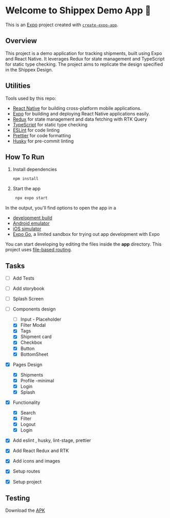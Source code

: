 # Welcome to Shippex Demo App 👋

This is an [Expo](https://expo.dev) project created with [`create-expo-app`](https://www.npmjs.com/package/create-expo-app).


## Overview

This project is a demo application for tracking shipments, built using Expo and React Native. It leverages Redux for state management and TypeScript for static type checking. The project aims to replicate the design specified in the Shippex Design.

## Utilities

Tools used by this repo:
- [React Native](https://reactnative.dev/) for building cross-platform mobile applications.
- [Expo](https://expo.dev) for building and deploying React Native applications easily.
- [Redux](https://redux.js.org/) for state management and data fetching with RTK Query
- [TypeScript](https://www.typescriptlang.org/) for static type checking
- [ESLint](https://eslint.org/) for code linting
- [Prettier](https://prettier.io) for code formatting
- [Husky](https://typicode.github.io/husky/) for pre-commit linting
  
## How To Run

1. Install dependencies

   ```bash
   npm install
   ```

2. Start the app

   ```bash
    npx expo start
   ```

In the output, you'll find options to open the app in a

- [development build](https://docs.expo.dev/develop/development-builds/introduction/)
- [Android emulator](https://docs.expo.dev/workflow/android-studio-emulator/)
- [iOS simulator](https://docs.expo.dev/workflow/ios-simulator/)
- [Expo Go](https://expo.dev/go), a limited sandbox for trying out app development with Expo

You can start developing by editing the files inside the **app** directory. This project uses [file-based routing](https://docs.expo.dev/router/introduction).


## Tasks

- [ ] Add Tests
- [ ] Add storybook
- [ ] Splash Screen
- [ ] Components design
    - [ ] Input  - Placeholder
    - [x] Filter Modal
    - [x] Tags
    - [x] Shipment card
    - [x] Checkbox
    - [x] Button 
    - [x] BottomSheet 
- [x] Pages Design
    - [x] Shipments
    - [x] Profile -minimal
    - [x] Login
    - [x] Splash
- [x] Functionality
    - [x] Search
    - [x] Filter
    - [x] Logout
    - [x] Login
- [x] Add eslint , husky, lint-stage, prettier
- [x] Add React Redux and RTK
- [x] Add icons and images
- [x] Setup routes
- [x] Setup project


## Testing

Download the [APK](https://expo.dev/artifacts/eas/9SQo1HJkjEg9cjDAV1h2vH.apk)
